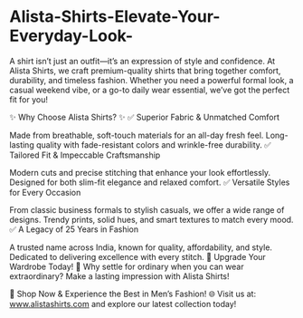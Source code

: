 # Alista-Shirts-Elevate-Your-Everyday-Look-
A shirt isn’t just an outfit—it’s an expression of style and confidence. At Alista Shirts, we craft premium-quality shirts that bring together comfort, durability, and timeless fashion. Whether you need a powerful formal look, a casual weekend vibe, or a go-to daily wear essential, we’ve got the perfect fit for you!

✨ Why Choose Alista Shirts? ✨
✅ Superior Fabric & Unmatched Comfort

Made from breathable, soft-touch materials for an all-day fresh feel.
Long-lasting quality with fade-resistant colors and wrinkle-free durability.
✅ Tailored Fit & Impeccable Craftsmanship

Modern cuts and precise stitching that enhance your look effortlessly.
Designed for both slim-fit elegance and relaxed comfort.
✅ Versatile Styles for Every Occasion

From classic business formals to stylish casuals, we offer a wide range of designs.
Trendy prints, solid hues, and smart textures to match every mood.
✅ A Legacy of 25 Years in Fashion

A trusted name across India, known for quality, affordability, and style.
Dedicated to delivering excellence with every stitch.
🚀 Upgrade Your Wardrobe Today! 🚀
Why settle for ordinary when you can wear extraordinary? Make a lasting impression with Alista Shirts!

📢 Shop Now & Experience the Best in Men’s Fashion!
🌐 Visit us at: www.alistashirts.com and explore our latest collection today!
